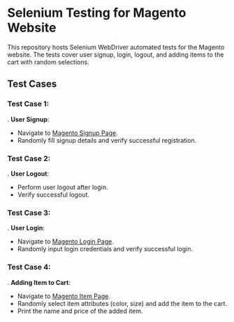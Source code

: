 # Selenium Testing for Magento Website

This repository hosts Selenium WebDriver automated tests for the Magento website. The tests cover user signup, login, logout, and adding items to the cart with random selections.

## Test Cases


### Test Case 1:
. **User Signup**:
   - Navigate to [Magento Signup Page](https://magento.softwaretestingboard.com/customer/account/create/).
   - Randomly fill signup details and verify successful registration.

### Test Case 2:
. **User Logout**:
   - Perform user logout after login.
   - Verify successful logout.

### Test Case 3:
. **User Login**:
   - Navigate to [Magento Login Page](https://magento.softwaretestingboard.com/customer/account/login/).
   - Randomly input login credentials and verify successful login.

### Test Case 4:
. **Adding Item to Cart**:
   - Navigate to [Magento Item Page](https://magento.softwaretestingboard.com/men/tops-men/jackets-men.html).
   - Randomly select item attributes (color, size) and add the item to the cart.
   - Print the name and price of the added item.
